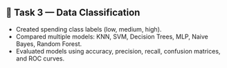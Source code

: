 ## 🤖 Task 3 — Data Classification

- Created spending class labels (low, medium, high).
- Compared multiple models: KNN, SVM, Decision Trees, MLP, Naive Bayes, Random Forest.
- Evaluated models using accuracy, precision, recall, confusion matrices, and ROC curves.

